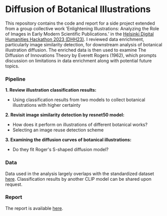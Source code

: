 # Diffusion of Botanical Illustrations

This repository contains the code and report for a side project extended from a group collective work ’Enlightening Illustrations: Analyzing the Role of Images in Early Modern Scientific Publications.’ in the [Helsinki Digital Humanities Hackathon 2023 (DHH23)](https://www.helsinki.fi/en/digital-humanities/helsinki-digital-humanities-hackathon-2023-dhh23). I reviewed data enrichment, particularly image similarity detection, for downstream analysis of botanical illustration diffusion. The enriched data is then used to examine The Diffusion of Innovations Theory by Everett Rogers (1962), which prompts discussion on limitations in data enrichment along with potential future topics.


### Pipeline

**1. Review illustration classification results:**
   - Using classification results from two models to collect botanical illustrations with higher certainty
     
**2. Revisit image similarity detection by resnet50 model:**
   - How does it perform on illustrations of different botanical works?
   - Selecting an image reuse detection scheme
     
**3. Examining the diffusion curves of botanical illustrations:**
   - Do they fit Roger's S-shaped diffusion model?

### Data
Data used in the analysis largely overlaps with the standardized dataset [here](https://github.com/dhh23/early_modern_data#early_modern_data).
Classification results by another CLIP model can be shared upon request.

### Report
The report is available [here](https://github.com/sol080/illureuse_diffussion/blob/main/report.pdf).
